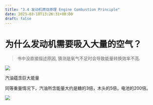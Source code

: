 ```yaml
---
title: "3.4 发动机燃烧原理 Engine Combustion Principle"
date: 2023-03-18T13:26:31+08:00
draft: false
---
```


# 为什么发动机需要吸入大量的空气？

> 书中没直接描述原因, 猜测是氧气不足时会导致能量转换效率不高.

![](https://res.weread.qq.com/wrepub/epub_26688761_63)

汽油蕴含巨大能量

同等重量情况下，汽油所含能量大约是糖的3倍，木头的5倍，电池的200倍。

![](https://res.weread.qq.com/wrepub/epub_26688761_64)
